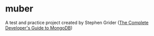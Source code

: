 # muber

A test and practice project created by Stephen Grider ([The Complete Developer's Guide to MongoDB](https://www.udemy.com/the-complete-developers-guide-to-mongodb/))
